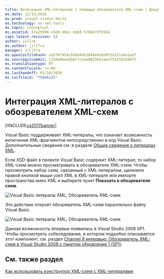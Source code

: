 ```yaml
---
title: Интеграция XML-литералов с помощью обозревателя XML-схем | Документация Майкрософт
ms.date: 11/15/2016
ms.prod: visual-studio-dev14
ms.technology: vs-xml-tools
ms.topic: conceptual
ms.assetid: 57a29998-c6e8-48ac-bdb0-5788e73f9164
caps.latest.revision: 10
author: jillre
ms.author: jillfra
manager: jillfra
ms.openlocfilehash: a15767454c83604de2844e4c0a9f2e121a9a1a4f
ms.sourcegitcommit: c150d0be93b6f7ccbe9625b41a437541502560f5
ms.translationtype: MT
ms.contentlocale: ru-RU
ms.lasthandoff: 01/10/2020
ms.locfileid: "75846125"
---
```

# <a name="integration-of-xml-literals-with-xml-schema-explorer"></a>Интеграция XML-литералов с обозревателем XML-схем
[!INCLUDE[vs2017banner](../includes/vs2017banner.md)]

Visual Basic поддерживает XML-литералы, что означает возможность включения XML-фрагментов непосредственно в код Visual Basic. Дополнительные сведения см. в разделе [Общие сведения о литералах XML](https://msdn.microsoft.com/library/bb384629.aspx).

 Если XSD-файл в проекте Visual Basic содержит XML-литерал, то набор XML-схем можно просматривать в обозревателе XML-схем. Чтобы просмотреть набор схем, связанный с XML-литералом, щелкните правой кнопкой мыши узел XML в XML-литерале или импорте пространства имен XML и выберите пункт **Показать в обозревателе схем**.

 ![Visual Basic литералы XML; Обозреватель XML-схем](../xml-tools/media/vbxmlliteralswithxmlschemaexplorer1.gif "VBXMLLiteralsWithXMLSchemaExplorer1")

 Это действие откроет обозреватель XML-схем параллельно файлу Visual Basic.

 ![Visual Basic литералы XML; Обозреватель XML-схем](../xml-tools/media/vbxmlliteralswithxmlschemaexplorer2.gif "VBXMLLiteralsWithXMLSchemaExplorer2")

 Данная возможность впервые появилась в Visual Studio 2008 SP1. Чтобы просмотреть собеседование, в котором подробно описывается этот компонент, см. раздел [Channel 9 интервью: Обозреватель XML-схем в Visual Studio 2008 с пакетом обновления 1 (SP1)](https://channel9.msdn.com/Blogs/funkyonex/XML-Schema-Explorer-in-Visual-Studio-2008-SP1).

## <a name="see-also"></a>См. также раздел
 [Как использовать конструктор XML-схем с XML-литералами](../xml-tools/how-to-use-the-xml-schema-designer-with-xml-literals.md)
